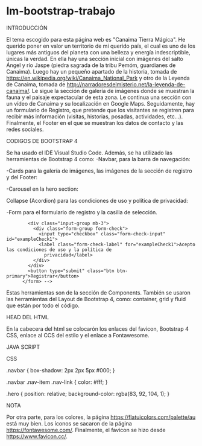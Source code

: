 # lm-bootstrap-trabajo

INTRODUCCIÓN

El tema escogido para esta página web es "Canaima Tierra Mágica". He querido poner en valor un territorio de mi querido país, el cual es uno de los lugares
más antiguos del planeta con una belleza y energía indescriptible, únicas la verdad. En ella hay una sección inicial con imágenes del salto Ángel y río Jaspe
(piedra sagrada de la tribu Pemóm, guardianes de Canaima). Luego hay un pequeño apartado de la historia, tomada de https://en.wikipedia.org/wiki/Canaima_National_Park
y otro de la Leyenda de Canaima, tomada de http://narradoresdelmisterio.net/la-leyenda-de-canaima/. Le sigue la sección de galería de imágenes donde se
muestran la fauna y el paisaje expectacular de  esta zona. Le continua una sección con un vídeo de Canaima y su localización en Google Maps. Seguidamente, 
hay un formulario de Registro, que pretende que los visitantes se registren para recibir más información (visitas, historias, posadas, actividades, etc...). 
Finalmente, el Footer en el que se muestran los datos de contacto y las redes sociales.

CODIGOS DE BOOTSTRAP 4

Se ha usado el IDE Visual Studio Code. Además, se ha utilizado las herramientas de Bootstrap 4 como: 
-Navbar, para la barra de navegación:

 <!--Barra de navegación
  <nav class="navbar fixed-top navbar-expand-lg navbar-dark bg-dark">
    <div class="container">
      <a class="navbar-brand" href="#">
        <img src="images/choza.jpeg" alt="" style="width: 20%">
      </a>
      Botón hamburguesa
      <button class="navbar-toggler" type="button" data-toggle="collapse" data-target="#navbarNav"
        aria-controls="navbarNav" aria-expanded="false" aria-label="Toggle navigation">
        <span class="navbar-toggler-icon"></span>
      </button>
      <div class="collapse navbar-collapse" id="navbarNav">
        <ul class="navbar-nav ml-auto">
          <li class="nav-item active">
            <a class="nav-link" href="#hero">Inicio</a>
          </li>
          <li class="nav-item">
            <a class="nav-link" href="#historia">Historia</a> 
          </li>
          <li class="nav-item">
            <a class="nav-link" href="#leyenda">Leyenda</a>
          </li>
          <li class="nav-item">
            <a class="nav-link" href="#galeria">Galería de imágenes</a>
          </li>
          <li class="nav-item">
            <a class="nav-link" href="#localizacion">Localización</a>
          </li>
          <li class="nav-item">
            <a class="nav-link" href="#registro">Registro</a>
          </li>
        </ul>
      </div>
    </div>
  </nav> -->

-Cards para la galería de imágenes, las imágenes de la sección de registro y del Footer:

<!-- <div class="card border-dark">
            <div class="card-body">
              <img src="images/card-1.jpeg" class="d-block w-100" alt="..." class="img-fluid">
            </div>
          </div> -->

-Carousel en la hero section:

<!-- <div id="carouselExampleIndicators" class="carousel slide" data-ride="carousel">
              <ol class="carousel-indicators">
                <li data-target="#carouselExampleIndicators" data-slide-to="0" class="active"></li>
                <li data-target="#carouselExampleIndicators" data-slide-to="1"></li>
                <li data-target="#carouselExampleIndicators" data-slide-to="2"></li>
              </ol>
              <div class="carousel-inner">
                <div class="carousel-item active">
                  <img src="images/salto-del-angel.jpg" class="d-block w-100" alt="..." class="img-fluid">
                </div>
                <div class="carousel-item">
                  <img src="images/jaspe.jpeg" class="d-block w-100" alt="..." class="img-fluid">
                </div>
                <div class="carousel-item">
                  <img src="images/salto.jpg" class="d-block w-100" alt="..." class="img-fluid">
                </div>
              </div>
              <a class="carousel-control-prev" href="#carouselExampleIndicators" role="button" data-slide="prev">
                <span class="carousel-control-prev-icon" aria-hidden="true"></span>
                <span class="sr-only">Previous</span>
              </a>
              <a class="carousel-control-next" href="#carouselExampleIndicators" role="button" data-slide="next">
                <span class="carousel-control-next-icon" aria-hidden="true"></span>
                <span class="sr-only">Next</span>
              </a>
            </div> -->

Collapse (Acordion) para las condiciones de uso y política de privacidad:

 <!--Politica de privacidad
            <div class="accordion" id="accordion">
              <div class="card">
                <div class="card-header" id="headingOne">
                  <h2 class="mb-0">
                    <button class="btn btn-link btn-block text-left" type="button" data-toggle="collapse"
                      data-target="#collapseOne" aria-expanded="true" aria-controls="collapseOne">
                      Condiciones de uso y política de privacidad
                    </button>
                  </h2>
                </div> 

                <div id="collapseOne" class="collapse show" aria-labelledby="headingOne"
                  data-parent="#accordionExample">
                  <div class="card-body">
                 
                  </div>
                </div>
              </div> -->

-Form para el formulario de registro y la casilla de selección. 

<!-- <form action="">
            <div class="input-group mb-3">
              <div class="input-group-prepend">
                <i class="fas fa-user input-group-text fa-lg"></i>
              </div>
              <input type="text" name="" id="" class="form-control" placeholder="Nombre">
            </div>
            <div class="input-group mb-3">
              <div class="input-group-prepend">
                <i class="fas fa-envelope input-group-text fa-lg"></i>
              </div>
              <input type="email" name="" id="" class="form-control" placeholder="email">
            </div>
            <div class="input-group mb-3">
              <div class="input-group-prepend">
                <i class="fas fa-key input-group-text fa-lg"></i>
              </div>
              <input type="password" name="" id="" class="form-control" placeholder="Contraseña">
            </div>
            <div class="input-group mb-3">
              <div class="input-group-prepend">
                <i class="fas fa-key input-group-text fa-lg"></i>
              </div>
              <input type="password" name="" id="" class="form-control" placeholder="Repetir contraseña">
            </div>
  
            <!--Politica de privacidad-->
           
            <div class="input-group mb-3">
              <div class="form-group form-check">
                <input type="checkbox" class="form-check-input" id="exampleCheck1">
                <label class="form-check-label" for="exampleCheck1">Acepto las condiciones de uso y la política de
                  privacidad</label>
              </div>
            </div>
            <button type="submit" class="btn btn-primary">Registrar</button>
          </form> -->

Estas herramientas son de la sección de Components. También se usaron las herramientas del Layout de Bootstrap 4, como: container, grid y fluid que están por todo el código.

HEAD DEL HTML

En la cabecera del html se colocarón los enlaces del favicon, Bootstrap 4 CSS, enlace al CCS del estilo y el enlace a Fontawesome. 

  <!--Favicon-->
  <link rel="shortcut icon" href="images/favicon.ico" type="image/x-icon" />
  <!--Bootstrap CSS-->
  <link rel="stylesheet" href="https://cdn.jsdelivr.net/npm/bootstrap@4.6.0/dist/css/bootstrap.min.css"
    integrity="sha384-B0vP5xmATw1+K9KRQjQERJvTumQW0nPEzvF6L/Z6nronJ3oUOFUFpCjEUQouq2+l" crossorigin="anonymous" />
  <!--Enlace al CSS-->
  <link rel="stylesheet" href="styles/style.css">
  <!--Enlace a Fontawesome-->
  <script src="https://kit.fontawesome.com/ddf51cda3b.js" crossorigin="anonymous"></script>
  
 JAVA SCRIPT
 
 <!--Bootstrap js-->
  <script src="https://code.jquery.com/jquery-3.5.1.slim.min.js"
    integrity="sha384-DfXdz2htPH0lsSSs5nCTpuj/zy4C+OGpamoFVy38MVBnE+IbbVYUew+OrCXaRkfj"
    crossorigin="anonymous"></script>
  <script src="https://cdn.jsdelivr.net/npm/popper.js@1.16.1/dist/umd/popper.min.js"
    integrity="sha384-9/reFTGAW83EW2RDu2S0VKaIzap3H66lZH81PoYlFhbGU+6BZp6G7niu735Sk7lN"
    crossorigin="anonymous"></script>
  <script src="https://cdn.jsdelivr.net/npm/bootstrap@4.6.0/dist/js/bootstrap.min.js"
    integrity="sha384-+YQ4JLhjyBLPDQt//I+STsc9iw4uQqACwlvpslubQzn4u2UU2UFM80nGisd026JF"
    crossorigin="anonymous"></script>
    
CSS

.navbar {
  box-shadow: 2px 2px 5px #000;
}

.navbar .nav-item .nav-link {
  color: #fff;
}

.hero {
  position: relative;
  background-color: rgba(83, 92, 104, 1);
}

NOTA

Por otra parte, para los colores, la página https://flatuicolors.com/palette/au está muy bien. Los íconos se sacaron de la página https://fontawesome.com/. 
Finalmente, el favicon se hizo desde https://www.favicon.cc/.



